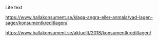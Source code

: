 Lite text

https://www.hallakonsument.se/klaga-angra-eller-anmala/vad-lagen-sager/konsumentkreditlagen/

https://www.hallakonsument.se/aktuellt/2018/konsumentkreditlagen/